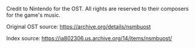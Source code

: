 Credit to Nintendo for the OST. All rights are reserved to their composers for the game's music.

Original OST source: https://archive.org/details/nsmbuost

Index source: https://ia802306.us.archive.org/14/items/nsmbuost/
